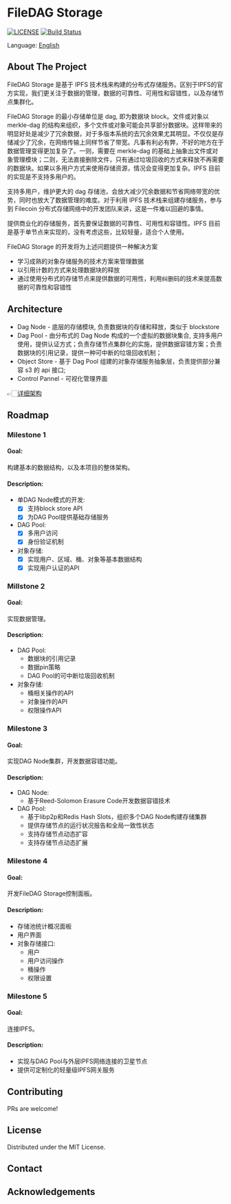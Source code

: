 # FileDAG Storage

[![LICENSE](https://img.shields.io/github/license/filedag-project/filedag-storage)](./LICENSE "LICENSE")
[![Build Status](https://img.shields.io/github/workflow/status/filedag-project/filedag-storage/Go)]()

Language: [English](./README.md)

<!-- ABOUT THE PROJECT -->
## About The Project
FileDAG Storage 是基于 IPFS 技术栈来构建的分布式存储服务。区别于IPFS的官方实现，我们更关注于数据的管理，数据的可靠性、可用性和容错性，以及存储节点集群化。

FileDAG Storage 的最小存储单位是 dag, 即为数据块 block。文件或对象以 merkle-dag 的结构来组织，多个文件或对象可能会共享部分数据块。这样带来的明显好处是减少了冗余数据，对于多版本系统的去冗余效果尤其明显。不仅仅是存储减少了冗余，在网络传输上同样节省了带宽。凡事有利必有弊，不好的地方在于数据管理变得更加复杂了。一则，需要在 merkle-dag 的基础上抽象出文件或对象管理模块；二则，无法直接删除文件，只有通过垃圾回收的方式来释放不再需要的数据块。如果以多用户方式来使用存储资源，情况会变得更加复杂。IPFS 目前的实现是不支持多用户的。

支持多用户，维护更大的 dag 存储池，会放大减少冗余数据和节省网络带宽的优势，同时也放大了数据管理的难度。对于利用 IPFS 技术栈来组建存储服务，参与到 Filecoin 分布式存储网络中的开发团队来讲，这是一件难以回避的事情。

提供商业化的存储服务，首先要保证数据的可靠性、可用性和容错性。IPFS 目前是基于单节点来实现的，没有考虑这些，比较轻量，适合个人使用。

FileDAG Storage 的开发将为上述问题提供一种解决方案
- 学习成熟的对象存储服务的技术方案来管理数据
- 以引用计数的方式来处理数据块的释放
- 通过使用分布式的存储节点来提供数据的可用性，利用纠删码的技术来提高数据的可靠性和容错性
  


## Architecture

- Dag Node - 底层的存储模块, 负责数据块的存储和释放，类似于 blockstore
- Dag Pool - 由分布式的 Dag Node 构成的一个虚拟的数据块集合, 支持多用户使用，提供认证方式；负责存储节点集群化的实施，提供数据容错方案；负责数据块的引用记录，提供一种可中断的垃圾回收机制；
- Object Store - 基于 Dag Pool 组建的对象存储服务抽象层，负责提供部分兼容 s3 的 api 接口;
- Control Pannel - 可视化管理界面

👉🏻[详细架构](./docs/architecture-cn.md)

## Roadmap

### Milestone 1

#### Goal:

构建基本的数据结构，以及本项目的整体架构。

#### Description:
      
- 单DAG Node模式的开发:
    - [x] 支持block store API
    - [x] 为DAG Pool提供基础存储服务
- DAG Pool:
    - [x] 多用户访问
    - [x] 身份验证机制
- 对象存储:
    - [x] 实现用户、区域、桶、对象等基本数据结构
    - [x] 实现用户认证的API

### Millstone 2

#### Goal:

实现数据管理。

#### Description:

- DAG Pool:
    - 数据块的引用记录
    - 数据pin策略
    - DAG Pool的可中断垃圾回收机制
- 对象存储:
    - 桶相关操作的API
    - 对象操作的API
    - 权限操作API


### Milestone 3

#### Goal:

实现DAG Node集群，开发数据容错功能。

#### Description:

- DAG Node:
    - 基于Reed-Solomon Erasure Code开发数据容错技术
- DAG Pool:
    - 基于libp2p和Redis Hash Slots，组织多个DAG Node构建存储集群
    - 提供存储节点的运行状况报告和全局一致性状态
    - 支持存储节点动态扩容
    - 支持存储节点动态扩展

### Milestone 4

#### Goal:

开发FileDAG Storage控制面板。

#### Description:

- 存储池统计概况面板
- 用户界面
- 对象存储接口:
    - 用户
    - 用户访问操作
    - 桶操作
    - 权限设置

### Milestone 5

#### Goal:

连接IPFS。

#### Description:

- 实现与DAG Pool与外层IPFS网络连接的卫星节点
- 提供可定制化的轻量级IPFS网关服务


<!-- CONTRIBUTING -->
## Contributing

PRs are welcome!



<!-- LICENSE -->
## License

Distributed under the MIT License. 



<!-- CONTACT -->
## Contact




<!-- ACKNOWLEDGEMENTS -->
## Acknowledgements


